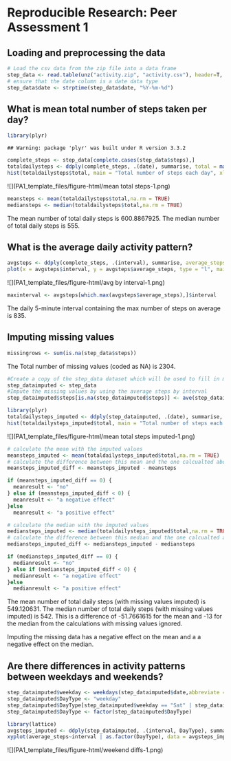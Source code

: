 # Reproducible Research: Peer Assessment 1


## Loading and preprocessing the data

```r
# Load the csv data from the zip file into a data frame
step_data <- read.table(unz("activity.zip", "activity.csv"), header=T, quote="\"", sep=",")
# ensure that the date column is a date data type
step_data$date <- strptime(step_data$date, "%Y-%m-%d")
```

## What is mean total number of steps taken per day?

```r
library(plyr)
```

```
## Warning: package 'plyr' was built under R version 3.3.2
```

```r
complete_steps <- step_data[complete.cases(step_data$steps),]
totaldailysteps <- ddply(complete_steps, .(date), summarise, total = max(steps))
hist(totaldailysteps$total, main = "Total number of steps each day", xlab = "Number of Steps")
```

![](PA1_template_files/figure-html/mean total steps-1.png)<!-- -->

```r
meansteps <- mean(totaldailysteps$total,na.rm = TRUE)
mediansteps <- median(totaldailysteps$total,na.rm = TRUE)
```
The mean number of total daily steps is 600.8867925. The median number of total daily steps is 555.

## What is the average daily activity pattern?


```r
avgsteps <- ddply(complete_steps, .(interval), summarise, average_steps = mean(steps))
plot(x = avgsteps$interval, y = avgsteps$average_steps, type = "l", main = "Average Daily Activity Pattern", xlab = "Daily Interval", ylab = "Average Number of steps")
```

![](PA1_template_files/figure-html/avg by interval-1.png)<!-- -->

```r
maxinterval <- avgsteps[which.max(avgsteps$average_steps),]$interval
```
The daily 5-minute interval containing the max number of steps on average is 835.

## Imputing missing values


```r
missingrows <- sum(is.na(step_data$steps))
```
The Total number of missing values (coded as NA) is 2304.


```r
#Create a copy of the step_data dataset which will be used to fill in missing values
step_dataimputed <- step_data
#Impute the missing values by using the average steps by interval
step_dataimputed$steps[is.na(step_dataimputed$steps)] <- ave(step_dataimputed$steps, step_dataimputed$interval, FUN = function(x)mean(x, na.rm=TRUE))[c(which(is.na(step_dataimputed$steps)))]
```


```r
library(plyr)
totaldailysteps_imputed <- ddply(step_dataimputed, .(date), summarise, total = max(steps))
hist(totaldailysteps_imputed$total, main = "Total number of steps each day", xlab = "Number of Steps")
```

![](PA1_template_files/figure-html/mean total steps imputed-1.png)<!-- -->

```r
# calculate the mean with the imputed values
meansteps_imputed <- mean(totaldailysteps_imputed$total,na.rm = TRUE)
# calculate the difference between this mean and the one calcualted above with missing values ignored
meansteps_imputed_diff <- meansteps_imputed - meansteps

if (meansteps_imputed_diff == 0) {
  meanresult <- "no"
} else if (meansteps_imputed_diff < 0) {
  meanresult <- "a negative effect"
}else 
  meanresult <- "a positive effect"

# calculate the median with the imputed values
mediansteps_imputed <- median(totaldailysteps_imputed$total,na.rm = TRUE)
# calculate the difference between this median and the one calcualted above with missing values ignored
mediansteps_imputed_diff <- mediansteps_imputed - mediansteps

if (mediansteps_imputed_diff == 0) {
  medianresult <- "no"
} else if (mediansteps_imputed_diff < 0) {
  medianresult <- "a negative effect"
}else 
  medianresult <- "a positive effect"
```
The mean number of total daily steps (with missing values imputed) is 549.120631. The median number of total daily steps (with missing values imputed) is 542. This is a difference of -51.7661615 for the mean and -13 for the median from the calculations with missing values ignored.

Imputing the missing data has a negative effect on the mean and a a negative effect on the median.

## Are there differences in activity patterns between weekdays and weekends?


```r
step_dataimputed$weekday <- weekdays(step_dataimputed$date,abbreviate = TRUE)
step_dataimputed$DayType <- "weekday"
step_dataimputed$DayType[step_dataimputed$weekday == "Sat" | step_dataimputed$weekday == "Sun"] <- "weekend"
step_dataimputed$DayType <- factor(step_dataimputed$DayType)

library(lattice)
avgsteps_imputed <- ddply(step_dataimputed, .(interval, DayType), summarise, average_steps = mean(steps))
xyplot(average_steps~interval | as.factor(DayType), data = avgsteps_imputed, layout = c(1,2), type="l", xlab = "Interval", ylab = "Number of steps" )
```

![](PA1_template_files/figure-html/weekend diffs-1.png)<!-- -->
